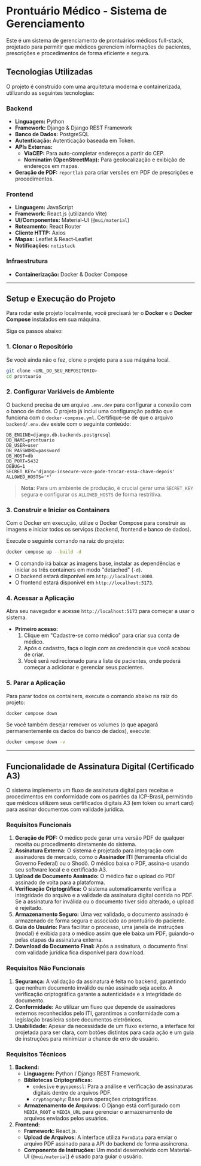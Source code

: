 # Prontuário Médico - Sistema de Gerenciamento

Este é um sistema de gerenciamento de prontuários médicos full-stack, projetado para permitir que médicos gerenciem informações de pacientes, prescrições e procedimentos de forma eficiente e segura.

## Tecnologias Utilizadas

O projeto é construído com uma arquitetura moderna e containerizada, utilizando as seguintes tecnologias:

### Backend
*   **Linguagem:** Python
*   **Framework:** Django & Django REST Framework
*   **Banco de Dados:** PostgreSQL
*   **Autenticação:** Autenticação baseada em Token.
*   **APIs Externas:**
    *   **ViaCEP:** Para auto-completar endereços a partir do CEP.
    *   **Nominatim (OpenStreetMap):** Para geolocalização e exibição de endereços em mapas.
*   **Geração de PDF:** `reportlab` para criar versões em PDF de prescrições e procedimentos.

### Frontend
*   **Linguagem:** JavaScript
*   **Framework:** React.js (utilizando Vite)
*   **UI/Componentes:** Material-UI (`@mui/material`)
*   **Roteamento:** React Router
*   **Cliente HTTP:** Axios
*   **Mapas:** Leaflet & React-Leaflet
*   **Notificações:** `notistack`

### Infraestrutura
*   **Containerização:** Docker & Docker Compose

---

## Setup e Execução do Projeto

Para rodar este projeto localmente, você precisará ter o **Docker** e o **Docker Compose** instalados em sua máquina.

Siga os passos abaixo:

### 1. Clonar o Repositório

Se você ainda não o fez, clone o projeto para a sua máquina local.

```bash
git clone <URL_DO_SEU_REPOSITORIO>
cd prontuario
```

### 2. Configurar Variáveis de Ambiente

O backend precisa de um arquivo `.env.dev` para configurar a conexão com o banco de dados. O projeto já inclui uma configuração padrão que funciona com o `docker-compose.yml`. Certifique-se de que o arquivo `backend/.env.dev` existe com o seguinte conteúdo:

```env
DB_ENGINE=django.db.backends.postgresql
DB_NAME=prontuario
DB_USER=user
DB_PASSWORD=password
DB_HOST=db
DB_PORT=5432
DEBUG=1
SECRET_KEY='django-insecure-voce-pode-trocar-essa-chave-depois'
ALLOWED_HOSTS='*'
```
> **Nota:** Para um ambiente de produção, é crucial gerar uma `SECRET_KEY` segura e configurar os `ALLOWED_HOSTS` de forma restritiva.

### 3. Construir e Iniciar os Containers

Com o Docker em execução, utilize o Docker Compose para construir as imagens e iniciar todos os serviços (backend, frontend e banco de dados).

Execute o seguinte comando na raiz do projeto:

```bash
docker compose up --build -d
```
*   O comando irá baixar as imagens base, instalar as dependências e iniciar os três containers em modo "detached" (`-d`).
*   O backend estará disponível em `http://localhost:8000`.
*   O frontend estará disponível em `http://localhost:5173`.

### 4. Acessar a Aplicação

Abra seu navegador e acesse `http://localhost:5173` para começar a usar o sistema.

*   **Primeiro acesso:**
    1.  Clique em "Cadastre-se como médico" para criar sua conta de médico.
    2.  Após o cadastro, faça o login com as credenciais que você acabou de criar.
    3.  Você será redirecionado para a lista de pacientes, onde poderá começar a adicionar e gerenciar seus pacientes.

### 5. Parar a Aplicação

Para parar todos os containers, execute o comando abaixo na raiz do projeto:

```bash
docker compose down
```

Se você também desejar remover os volumes (o que apagará permanentemente os dados do banco de dados), execute:

```bash
docker compose down -v
```

---

## Funcionalidade de Assinatura Digital (Certificado A3)

O sistema implementa um fluxo de assinatura digital para receitas e procedimentos em conformidade com os padrões da ICP-Brasil, permitindo que médicos utilizem seus certificados digitais A3 (em token ou smart card) para assinar documentos com validade jurídica.

### Requisitos Funcionais

1.  **Geração de PDF:** O médico pode gerar uma versão PDF de qualquer receita ou procedimento diretamente do sistema.
2.  **Assinatura Externa:** O sistema é projetado para integração com assinadores de mercado, como o **Assinador ITI** (ferramenta oficial do Governo Federal) ou o Shodô. O médico baixa o PDF, assina-o usando seu software local e o certificado A3.
3.  **Upload de Documento Assinado:** O médico faz o upload do PDF assinado de volta para a plataforma.
4.  **Verificação Criptográfica:** O sistema automaticamente verifica a integridade do arquivo e a validade da assinatura digital contida no PDF. Se a assinatura for inválida ou o documento tiver sido alterado, o upload é rejeitado.
5.  **Armazenamento Seguro:** Uma vez validado, o documento assinado é armazenado de forma segura e associado ao prontuário do paciente.
6.  **Guia do Usuário:** Para facilitar o processo, uma janela de instruções (modal) é exibida para o médico assim que ele baixa um PDF, guiando-o pelas etapas da assinatura externa.
7.  **Download do Documento Final:** Após a assinatura, o documento final com validade jurídica fica disponível para download.

### Requisitos Não Funcionais

1.  **Segurança:** A validação da assinatura é feita no backend, garantindo que nenhum documento inválido ou não assinado seja aceito. A verificação criptográfica garante a autenticidade e a integridade do documento.
2.  **Conformidade:** Ao utilizar um fluxo que depende de assinadores externos reconhecidos pelo ITI, garantimos a conformidade com a legislação brasileira sobre documentos eletrônicos.
3.  **Usabilidade:** Apesar da necessidade de um fluxo externo, a interface foi projetada para ser clara, com botões distintos para cada ação e um guia de instruções para minimizar a chance de erro do usuário.

### Requisitos Técnicos

1.  **Backend:**
    *   **Linguagem:** Python / Django REST Framework.
    *   **Bibliotecas Criptográficas:**
        *   `endesive` e `pyopenssl`: Para a análise e verificação de assinaturas digitais dentro de arquivos PDF.
        *   `cryptography`: Base para operações criptográficas.
    *   **Armazenamento de Arquivos:** O Django está configurado com `MEDIA_ROOT` e `MEDIA_URL` para gerenciar o armazenamento de arquivos enviados pelos usuários.
2.  **Frontend:**
    *   **Framework:** React.js.
    *   **Upload de Arquivos:** A interface utiliza `FormData` para enviar o arquivo PDF assinado para a API do backend de forma assíncrona.
    *   **Componente de Instruções:** Um modal desenvolvido com Material-UI (`@mui/material`) é usado para guiar o usuário.

